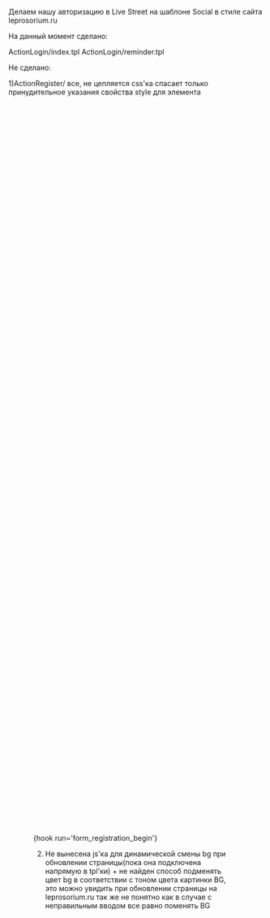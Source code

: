 Делаем нашу авторизацию в Live Street на шаблоне Social в стиле сайта leprosorium.ru

На данный момент сделано:

ActionLogin/index.tpl
ActionLogin/reminder.tpl


Не сделано:

1)ActionRegister/ все, не цепляется css'ка спасает только принудительное указания свойства style для элемента

<form action="{router page='registration'}" method="post" id="registration-form" style="background: url(http://dl.dropbox.com/u/99332327/img/scroll3.png) repeat scroll left top transparent;
height:621px;
		width:405px;
		position:absolute;
		/*bottom:10%;*/
		top:50%;
		margin-top:-310px;
		left:50%;
		margin-left:-203px;">
	{hook run='form_registration_begin'} 

2) Не вынесена js'ка для динамической смены bg при обновлении страницы(пока она подключена напрямую в tpl'ки) + не найден способ подменять цвет bg в соответствии с тоном цвета картинки BG, это можно увидить при обновлении страницы на leprosorium.ru так же не понятно как в случае с неправильным вводом все равно поменять BG
